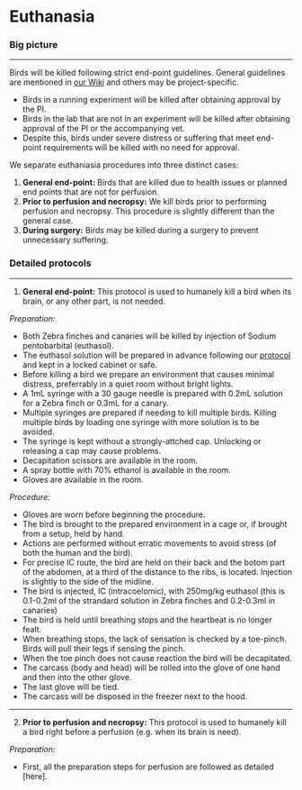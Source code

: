 # Euthanasia

### Big picture
---
Birds will be killed following strict end-point guidelines. General guidelines are mentioned in [our Wiki](https://github.com/NeuralSyntaxLab/lab-handbook/wiki/Lab-Operations-and-Procedures#euthanasia) and others may be project-specific. 

* Birds in a running experiment will be killed after obtaining approval by the PI. 
* Birds in the lab that are not in an experiment will be killed after obtaining approval of the PI or the accompanying vet. 
* Despite this, birds under severe distress or suffering that meet end-point requirements will be killed with no need for approval. 

We separate euthaniasia procedures into three distinct cases:

1. **General end-point:** Birds that are killed due to health issues or planned end points that are not for perfusion.
2. **Prior to perfusion and necropsy:** We kill birds prior to performing perfusion and necropsy. This procedure is slightly different than the general case.
3. **During surgery:** Birds may be killed during a surgery to prevent unnecessary suffering.

### Detailed protocols
---
1. **General end-point:**
This protocol is used to humanely kill a bird when its brain, or any other part, is not needed.

*Preparation:*
* Both Zebra finches and canaries will be killed by injection of Sodium pentobarbital (euthasol).
* The euthasol solution will be prepared in advance following our [protocol](https://github.com/NeuralSyntaxLab/lab-handbook/blob/main/Chemichals%2C%20Solutions%2C%20Dlutions/GeneralLabDilutionsSolutions.md) and kept in a locked cabinet or safe.
* Before killing a bird we prepare an environment that causes minimal distress, preferrably in a quiet room without bright lights.
* A 1mL syringe with a 30 gauge needle is prepared with 0.2mL solution for a Zebra finch or 0.3mL for a canary.
* Multiple syringes are prepared if needing to kill multiple birds. Killing multiple birds by loading one syringe with more solution is to be avoided. 
* The syringe is kept without a strongly-attched cap. Unlocking or releasing a cap may cause problems. 
* Decapitation scissors are available in the room.
* A spray bottle with 70% ethanol is available in the room.
* Gloves are available in the room.

*Procedure:*
* Gloves are worn before beginning the procedure.
* The bird is brought to the prepared environment in a cage or, if brought from a setup, held by hand.
* Actions are performed without erratic movements to avoid stress (of both the human and the bird).
* For precise IC route, the bird are held on their back and the botom part of the abdomen, at a third of the distance to the ribs, is located. Injection is slightly to the side of the midline.
* The bird is injected, IC (intracoelomic), with 250mg/kg euthasol (this is 0.1-0.2ml of the strandard solution in Zebra finches and 0.2-0.3ml in canaries)
* The bird is held until breathing stops and the heartbeat is no longer fealt.
* When breathing stops, the lack of sensation is checked by a toe-pinch. Birds will pull their legs if sensing the pinch.
* When the toe pinch does not cause reaction the bird will be decapitated.
* The carcass (body and head) will be rolled into the glove of one hand and then into the other glove.
* The last glove will be tied.
* The carcass will be disposed in the freezer next to the hood.
---
2. **Prior to perfusion and necropsy:**
This protocol is used to humanely kill a bird right before a perfusion (e.g. when its brain is need).

*Preparation:*
* First, all the preparation steps for perfusion are followed as detailed [here]. 

